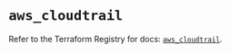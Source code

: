 # `aws_cloudtrail`

Refer to the Terraform Registry for docs: [`aws_cloudtrail`](https://registry.terraform.io/providers/hashicorp/aws/5.90.0/docs/resources/cloudtrail).
